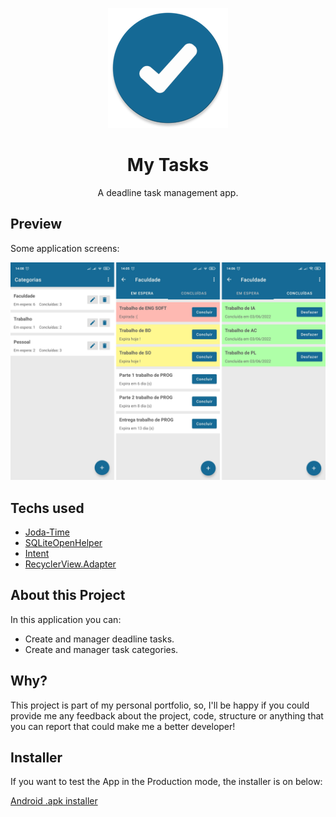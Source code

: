 <p align="center">
  <img src="/images/icon.png" alt="app-icon">
</p>

<h1 align="center">My Tasks</h1>
<p align="center">A deadline task management app.</p>

## Preview

Some application screens:

<img src="/images/app-screens-1.png" alt="app-screens">

## Techs used

- [Joda-Time](https://www.joda.org/joda-time/)
- [SQLiteOpenHelper](https://developer.android.com/reference/android/database/sqlite/SQLiteOpenHelper)
- [Intent](https://developer.android.com/reference/android/content/Intent)
- [RecyclerView.Adapter](https://developer.android.com/reference/androidx/recyclerview/widget/RecyclerView.Adapter)

## About this Project

In this application you can:

  - Create and manager deadline tasks.
  - Create and manager task categories.

## Why?

This project is part of my personal portfolio, so, I'll be happy if you could provide me any feedback about the project, code, structure or anything that you can report that could make me a better developer!

## Installer

If you want to test the App in the Production mode, the installer is on below:

[Android .apk installer](https://drive.google.com/file/d/1J8ANAOrsjc7JeYs9ZEdRcCGZzIrQjZbB/view?usp=sharing)
